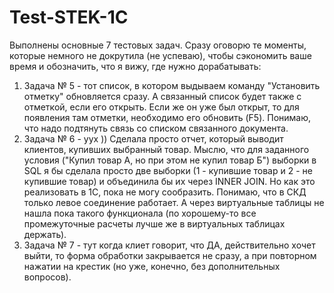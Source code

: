 # Test-STEK-1C
Выполнены основные 7 тестовых задач. 
Сразу оговорю те моменты, которые немного не докрутила (не успеваю), чтобы сэкономить ваше время и обозначить, что я вижу, где нужно дорабатывать:
1. Задача № 5 - тот список, в котором выдываем команду "Установить отметку" обновляется сразу. А связанный список будет также с отметкой, если его открыть. Если же он уже был открыт, то для появления там отметки, необходимо его обновить (F5). Понимаю, что надо подтянуть связь со списком связанного документа. 
2. Задача № 6 - уух )) Сделала просто отчет, который выводит клиентов, купивших выбранный товар. Мыслю, что для заданного условия ("Купил товар А, но при этом не купил товар Б") выборки в SQL я бы сделала просто две выборки (1 - купившие товар и 2 - не купившие товар) и объединила бы их через INNER JOIN. Но как это реализовать в 1С, пока не могу сообразить. Понимаю, что в СКД только левое соединение работает. А через виртуальные таблицы не нашла пока такого функционала (по хорошему-то все промежуточные расчеты лучше же в виртуальных таблицах держать).
3. Задача № 7 - тут когда клиет говорит, что ДА, действительно хочет выйти, то форма обработки закрывается не сразу, а при повторном нажатии на крестик (но уже, конечно, без дополнительных вопросов). 
